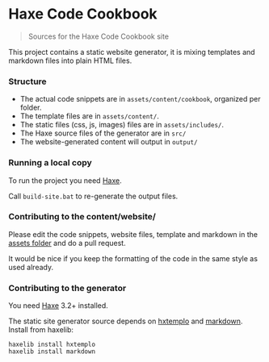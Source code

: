 # Haxe Code Cookbook

> Sources for the Haxe Code Cookbook site

This project contains a static website generator, it is mixing templates and markdown files into plain HTML files.

### Structure

 * The actual code snippets are in `assets/content/cookbook`, organized per folder.
 * The template files are in `assets/content/`.
 * The static files (css, js, images) files are in `assets/includes/`.
 * The Haxe source files of the generator are in `src/`
 * The website-generated content will output in `output/`

### Running a local copy

To run the project you need [Haxe](http://haxe.org).

Call `build-site.bat` to re-generate the output files.

### Contributing to the content/website/

Please edit the code snippets, website files, template and markdown in the [assets folder](assets/content/cookbook) and do a pull request.

It would be nice if you keep the formatting of the code in the same style as used already.

### Contributing to the generator

You need [Haxe](http://haxe.org) 3.2+ installed.

The static site generator source depends on [hxtemplo](http://lib.haxe.org/p/hxtemplo) and [markdown](http://lib.haxe.org/p/markdown). Install from haxelib:
```
haxelib install hxtemplo
haxelib install markdown
```
